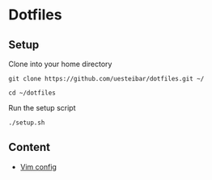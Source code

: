 # Dotfiles

## Setup

Clone into your home directory
```
git clone https://github.com/uesteibar/dotfiles.git ~/

cd ~/dotfiles
```

Run the setup script
```
./setup.sh
```

## Content

- [Vim config](https://github.com/uesteibar/dotfiles/tree/master/vim)

